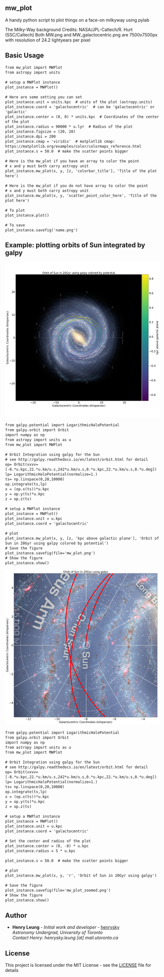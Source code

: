## mw_plot

A handy python script to plot things on a face-on milkyway using pylab

The Milky-Way background Credits: NASA/JPL-Caltech/R. Hurt (SSC/Caltech)
Both MW.png and MW_galactocentric.png are 7500x7500px with resolution of 24.2 lightyears per pixel

## Basic Usage

```
from mw_plot import MWPlot
from astropy import units

# setup a MWPlot instance
plot_instance = MWPlot()

# Here are some setting you can set
plot_instance.unit = units.kpc  # units of the plot (astropy.units)
plot_instance.coord = 'galactocentric'  # can be 'galactocentric' or 'galactic'
plot_instance.center = (0, 0) * units.kpc  # Coordinates of the center of the plot
plot_instance.radius = 90000 * u.lyr  # Radius of the plot
plot_instance.figsize = (20, 20)
plot_instance.dpi = 200
plot_instance.cmap = 'viridis'  # matplotlib cmap: https://matplotlib.org/examples/color/colormaps_reference.html
plot_instance.s = 50.0  # make the scatter points bigger

# Here is the mw_plot if you have an array to color the point
# x and y must both carry astropy unit
plot_instance.mw_plot(x, y, [z, 'colorbar_title'], 'Title of the plot here')

# Here is the mw_plot if you do not have array to color the point
# x and y must both carry astropy unit
plot_instance.mw_plot(x, y, 'scatter_point_color_here', 'Title of the plot here')

# To plot
plot_instance.plot()

# To save
plot_instance.savefig('name.png')
```

## Example: plotting orbits of Sun integrated by galpy

![](example_plot_1.png)

```
from galpy.potential import LogarithmicHaloPotential
from galpy.orbit import Orbit
import numpy as np
from astropy import units as u
from mw_plot import MWPlot

# Orbit Integration using galpy for the Sun
# see http://galpy.readthedocs.io/en/latest/orbit.html for detail
op= Orbit(vxvv=[-8.*u.kpc,22.*u.km/u.s,242*u.km/u.s,0.*u.kpc,22.*u.km/u.s,0.*u.deg])
lp= LogarithmicHaloPotential(normalize=1.)
ts= np.linspace(0,20,10000)
op.integrate(ts,lp)
x = (op.x(ts))*u.kpc
y = op.y(ts)*u.kpc
z = op.z(ts)

# setup a MWPlot instance
plot_instance = MWPlot()
plot_instance.unit = u.kpc
plot_instance.coord = 'galactocentric'

# plot
plot_instance.mw_plot(x, y, [z, 'kpc above galactic plane'], 'Orbit of Sun in 20Gyr using galpy colored by potential')
# Save the figure
plot_instance.savefig(file='mw_plot.png')
# Show the figure
plot_instance.show()
```

![](example_plot_2.png)

```
from galpy.potential import LogarithmicHaloPotential
from galpy.orbit import Orbit
import numpy as np
from astropy import units as u
from mw_plot import MWPlot

# Orbit Integration using galpy for the Sun
# see http://galpy.readthedocs.io/en/latest/orbit.html for detail
op= Orbit(vxvv=[-8.*u.kpc,22.*u.km/u.s,242*u.km/u.s,0.*u.kpc,22.*u.km/u.s,0.*u.deg])
lp= LogarithmicHaloPotential(normalize=1.)
ts= np.linspace(0,20,10000)
op.integrate(ts,lp)
x = (op.x(ts))*u.kpc
y = op.y(ts)*u.kpc
z = op.z(ts)

# setup a MWPlot instance
plot_instance = MWPlot()
plot_instance.unit = u.kpc
plot_instance.coord = 'galactocentric'

# Set the center and radius of the plot
plot_instance.center = (0, -8) * u.kpc
plot_instance.radius = 5 * u.kpc

plot_instance.s = 50.0  # make the scatter points bigger

# plot
plot_instance.mw_plot(x, y, 'r', 'Orbit of Sun in 20Gyr using galpy')

# Save the figure
plot_instance.savefig(file='mw_plot_zoomed.png')
# Show the figure
plot_instance.show()
```

## Author

* **Henry Leung** - *Initial work and developer* - [henrysky](https://github.com/henrysky)\
*Astronomy Undergrad, University of Toronto*\
*Contact Henry: henrysky.leung [at] mail.utoronto.ca*

## License
This project is licensed under the MIT License - see the [LICENSE](LICENSE) file for details